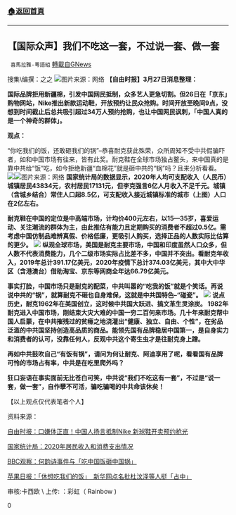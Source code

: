 ###  [:house:返回首頁](https://github.com/ourhimalayas/txt)
---

## 【国际众声】我们不吃这一套，不过说一套、做一套
` 喜馬拉雅-粵語組` [轉載自GNews](https://gnews.org/zh-hans/1028509/)

搜集\编撰：之之
![]()![](https://gnews.org/wp-content/uploads/2021/03/fgfgfeee90909.jpg)图片来源：网络
**【自由时报】3月27日消息整理：**

**国际品牌拒用新疆棉，引发中国网民抵制，众多艺人更急切割。但26日在「京东」购物网站，Nike推出新款运动鞋，开放预约让民众抢购。时间开放至晚间9点，没想到时间截止后总共吸引超过34万人预约抢购，也让中国网民讽刺，「中国人真的是一个神奇的群体」。**

**观点：**

“你吃我们的饭，还敢砸我们的锅”–恭喜耐克获此殊荣，众所周知不受中共假骗吓者，如和中国市场有往来，皆有此奖。耐克鞋在全球市场独占鳌头，来中国真的是靠中共给“饭”吃，如今拒绝新疆“血棉花”就是砸中共的“锅”吗？且来分析看看。
![]()![](https://gnews.org/wp-content/uploads/2021/03/jnkmkmbbb.jpg)![]()![](https://gnews.org/wp-content/uploads/2021/03/ddfdfdf.png)图片来源：网络
**国家统计局的数据显示，2020年人均可支配收入（人民币）城镇居民43834元，农村居民17131元，但李克强言6亿人月收入不足千元。城镇（含城乡结合）常住人口超8.5亿，可支配收入接近城镇标准的城市（上图）人口在2亿左右。**

**耐克鞋在中国的定位是中高端市场，计均价400元左右，以15—35岁，喜爱运动、关注潮流的群体为主，由此推估有能力且定期购买的消费者不超过0.5亿。需考虑中国仿制品难辨真假、价格低廉，更吸引人购买，选择正品的人数实际比估算的更少。**
![]()![](https://gnews.org/wp-content/uploads/2021/03/tgtgtyy3422.jpg)
**纵观全球市场，美国是耐克主要市场，中国和印度虽然人口众多，但人数不代表消费能力，几个二级市场实际占比差不多，中国并不突出。看耐克年收入，2019年总计391.17亿美元，2020年疫情下总计374.03亿美元，其中大中华区（含港澳台）借助淘宝、京东等网商全年达66.79亿美元。**

**事实打脸，中国市场只是耐克的配菜，中共叫嚣的“吃我的饭”就是个笑话。再说说中共的“锅”，就算耐克不砸也自身难保，这就是中共国特色–“碰瓷”。**
![]()![](https://gnews.org/wp-content/uploads/2021/03/sdsdwwaaqa.jpg)
**说点历史，耐克1962年在美国创立，这时候中共国大跃进、搞文革生灵涂炭。 1982年耐克进入中国市场，刚结束大灾大难的中国一穷二百何来市场。几十年来耐克帮中国人启蒙，在中共摧残过的贫瘠之地浇灌出“健康、独立、自由、个性”，在劣品泛滥的中共国坚持创造高品质的商品。能领先国有品牌稳居中国第一，是自身实力和消费者的认可，没靠任何人，反观中共这个寄生虫才是往耐克身上蹭。**

**再如中共鼓吹自己“有饭有锅”，请问为何让耐克、阿迪享用了呢，看看国有品牌可怜的市场占有率，中共是在吃里爬外吗？**

**狂口妄语在事实面前无比苍白可笑，中共说“我们不吃这有一套”，不过是“说一套，做一套”，自作孽不可活，骗吃骗喝的中共命该休矣！**

【以上观点仅代表笔者个人】

资料来源：

[自由时报：口嫌体正直！中国人扬言抵制Nike 新球鞋开卖预约抢光](https://ec.ltn.com.tw/article/breakingnews/3480548)

[国家统计局：2020年居民收入和消费支出情况](http://www.stats.gov.cn/tjsj/zxfb/202101/t20210118_1812425.html)

[BBC观察：何韵诗事件与「吃中国饭砸中国锅」](https://www.bbc.com/zhongwen/trad/china/2016/06/160607_ana_heyunshi_hongkong_china_market_lancome)

[苹果日报：「休想吃我们的饭」　新华网点名批杜汶泽等人挺「占中」](https://tw.appledaily.com/international/20141023/Y4XUOVBVDM2COTXUXDTM2LDUBU/)

审核:卡西欧 \ 上传: ：彩虹（ Rainbow )

0
